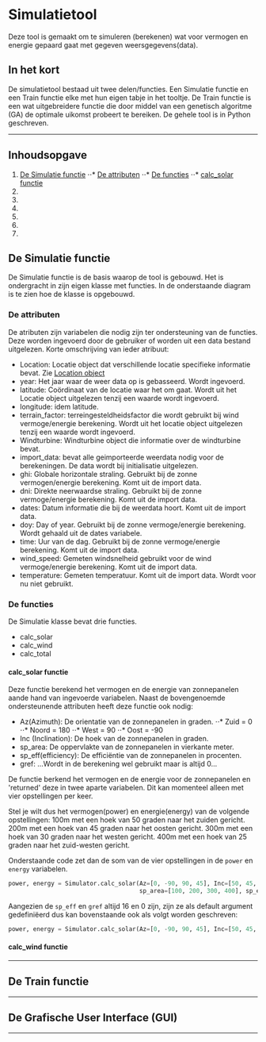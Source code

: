 # Simulatietool

Deze tool is gemaakt om te simuleren (berekenen) wat voor vermogen en energie gepaard gaat met gegeven weersgegevens(data).

## In het kort
De simulatietool bestaad uit twee delen/functies. Een Simulatie functie en een Train functie elke met hun eigen tabje in het tooltje. De Train functie is een wat uitgebreidere functie die door middel van een genetisch algoritme (GA) de optimale uikomst probeert te bereiken.
De gehele tool is in Python geschreven.

_____

## Inhoudsopgave
1. [De Simulatie functie](https://github.com/Jerscovad/SimulatieTool#de-simulatie-functie "De Simulatie functie")
⋅⋅* [De attributen](https://github.com/ "De attributen")
⋅⋅* [De functies](https://github.com/ "De functies")
⋅⋅* [calc_solar functie](https://github.com/ "calc_colar")
3.
4.
5.
6.
7.
8.


## De Simulatie functie

De Simulatie functie is de basis waarop de tool is gebouwd. Het is ondergracht in zijn eigen klasse met functies. In de onderstaande diagram is te zien hoe de klasse is opgebouwd.

### De attributen
De atributen zijn variabelen die nodig zijn ter ondersteuning van de functies. Deze worden ingevoerd door de gebruiker of worden uit een data bestand uitgelezen.
Korte omschrijving van ieder atribuut:
- Location: Locatie object dat verschillende locatie specifieke informatie bevat. Zie [Location object](https://link-voor-bestand. "Location object")
- year: Het jaar waar de weer data op is gebasseerd. Wordt ingevoerd.
- latitude: Coördinaat van de locatie waar het om gaat. Wordt uit het Locatie object uitgelezen tenzij een waarde wordt ingevoerd.
- longitude: idem latitude.
- terrain_factor: terreingesteldheidsfactor die wordt gebruikt bij wind vermoge/energie berekening. Wordt uit het locatie object uitgelezen tenzij een waarde wordt ingevoerd.
- Windturbine: Windturbine object die informatie over de windturbine bevat.
- import_data: bevat alle geimporteerde weerdata nodig voor de berekeningen. De data wordt bij initialisatie uitgelezen.
- ghi: Globale horizontale straling. Gebruikt bij de zonne vermogen/energie berekening. Komt uit de import data.
- dni: Direkte neerwaardse straling. Gebruikt bij de zonne vermoge/energie berekening. Komt uit de import data.
- dates: Datum informatie die bij de weerdata hoort. Komt uit de import data.
- doy: Day of year. Gebruikt bij de zonne vermoge/energie berekening. Wordt gehaald uit de dates variabele.
- time: Uur van de dag. Gebruikt bij de zonne vermoge/energie berekening. Komt uit de import data.
- wind_speed: Gemeten windsnelheid gebruikt voor de wind vermoge/energie berekening. Komt uit de import data.
- temperature: Gemeten temperatuur. Komt uit de import data. Wordt voor nu niet gebruikt.

### De functies
De Simulatie klasse bevat drie functies.
- calc_solar
- calc_wind
- calc_total

#### calc_solar functie
Deze functie berekend het vermogen en de energie van zonnepanelen aande hand van ingevoerde variabelen.
Naast de bovengenoemde ondersteunende attributen heeft deze functie ook nodig: 

* Az(Azimuth): De orientatie van de zonnepanelen in graden.
⋅⋅* Zuid = 0
⋅⋅* Noord = 180
⋅⋅* West = 90
⋅⋅* Oost = -90
* Inc (Inclination): De hoek van de zonnepanelen in graden.
* sp_area: De oppervlakte van de zonnepanelen in vierkante meter.
* sp_eff(efficiency): De efficiëntie van de zonnepanelen in procenten.
* gref: ...Wordt in de berekening wel gebruikt maar is altijd 0...

De functie berkend het vermogen en de energie voor de zonnepanelen en 'returned' deze in twee aparte variabelen. Dit kan momenteel alleen met vier opstellingen per keer.

Stel je wilt dus het vermogen(power) en energie(energy) van de volgende opstellingen:
100m met een hoek van 50 graden naar het zuiden gericht.
200m met een hoek van 45 graden naar het oosten gericht.
300m met een hoek van 30 graden naar het westen gericht.
400m met een hoek van 25 graden naar het zuid-westen gericht.

Onderstaande code zet dan de som van de vier opstellingen in de `power` en `energy` variabelen.
```python
power, energy = Simulator.calc_solar(Az=[0, -90, 90, 45], Inc=[50, 45, 30, 25], 
                                     sp_area=[100, 200, 300, 400], sp_eff=16, gref=0)
```
Aangezien de `sp_eff` en `gref` altijd 16 en 0 zijn, zijn ze als default argument gedefiniëerd dus kan bovenstaande ook als volgt worden geschreven:

```python
power, energy = Simulator.calc_solar(Az=[0, -90, 90, 45], Inc=[50, 45, 30, 25], sp_area=[100, 200, 300, 400])
```

#### calc_wind functie

_____

## De Train functie

_____

## De Grafische User Interface (GUI)

_____

